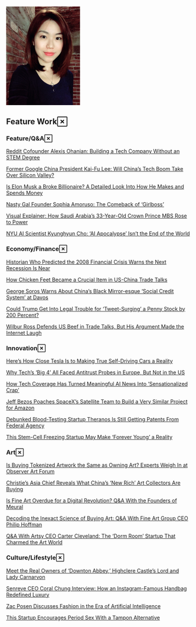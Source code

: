 ![bio](./bio.jpg)


<div class="works">
  <h2 id="feature-work">Feature Work<a class="headerlink" href="#feature-work" title="Permanent link"></a></h2>
  <h3 id="featureqa">Feature/Q&amp;A<a class="headerlink" href="#featureqa" title="Permanent link"></a></h3>
  <p><a href="https://observer.com/2018/11/alexis-ohanian-reddit-cofounder-interview/">Reddit Cofounder Alexis Ohanian: Building a Tech Company Without an STEM Degree</a></p>
  <p><a href="https://observer.com/2018/10/kai-fu-lee-google-china-tech-advancements/">Former Google China President Kai-Fu Lee: Will China’s Tech Boom Take Over Silicon Valley?</a></p>
  <p><a href="https://observer.com/2019/06/tesla-spacex-elon-musk-ceo-compensation-analysis/">Is Elon Musk a Broke Billionaire? A Detailed Look Into How He Makes and Spends Money</a></p>
  <p><a href="https://observer.com/2018/10/sophia-amoruso-girlboss-nasty-gal/">Nasty Gal Founder Sophia Amoruso: The Comeback of ‘Girlboss’</a></p>
  <p><a href="https://observer.com/2019/01/how-saudi-arabia-crown-prince-mbs-rose-to-power/">Visual Explainer: How Saudi Arabia’s 33-Year-Old Crown Prince MBS Rose to Power</a></p>
  <p><a href="https://observer.com/2018/02/scientists-view-ai-apocalypse-end-world/">NYU AI Scientist Kyunghyun Cho: ‘AI Apocalypse’ Isn’t the End of the World  </a></p>
  <h3 id="economyfinance">Economy/Finance<a class="headerlink" href="#economyfinance" title="Permanent link"></a></h3>
  <p><a href="https://observer.com/2018/03/niall-ferguson-warns-next-recession-near/">Historian Who Predicted the 2008 Financial Crisis Warns the Next Recession Is Near</a></p>
  <p><a href="https://observer.com/2018/05/chicken-crucial-to-us-china-trade-talks/">How Chicken Feet Became a Crucial Item in US-China Trade Talks</a></p>
  <p><a href="https://observer.com/2019/01/george-soros-china-social-credit-system-worries/">George Soros Warns About China’s Black Mirror-esque ‘Social Credit System’ at Davos</a></p>
  <p><a href="https://observer.com/2019/05/donald-trump-tweet-gm-plant-sale-workhorse-stock-surge/">Could Trump Get Into Legal Trouble for ‘Tweet-Surging’ a Penny Stock by 200 Percent?</a></p>
  <p><a href="https://observer.com/2018/05/wilbur-ross-beef-defense-against-china/">Wilbur Ross Defends US Beef in Trade Talks, But His Argument Made the Internet Laugh</a></p>
  <h3 id="innovation">Innovation<a class="headerlink" href="#innovation" title="Permanent link"></a></h3>
  <p><a href="https://observer.com/2019/08/tesla-self-driving-cars-update-andrej-karpathy-ai-director/">Here’s How Close Tesla Is to Making True Self-Driving Cars a Reality</a></p>
  <p><a href="https://observer.com/2018/02/eu-antitrust-probe-apple-amazon-facebook-google/">Why Tech’s ‘Big 4’ All Faced Antitrust Probes in Europe, But Not in the US</a></p>
  <p><a href="https://observer.com/2018/08/media-tech-coverage-dangerous-artificial-intelligence-scientists-say/">How Tech Coverage Has Turned Meaningful AI News Into ‘Sensationalized Crap’</a></p>
  <p><a href="https://observer.com/2019/04/jeff-bezos-hires-rajeev-badyal-spacex-starlink-head-amazon-kuiper/">Jeff Bezos Poaches SpaceX’s Satellite Team to Build a Very Similar Project for Amazon</a></p>
  <p><a href="https://observer.com/2019/04/elizabeth-holmes-theranos-blood-testing-patent/">Debunked Blood-Testing Startup Theranos Is Still Getting Patents From Federal Agency</a></p>
  <p><a href="https://observer.com/2018/10/y-combinator-forever-labs-stem-cell-freezing/">This Stem-Cell Freezing Startup May Make ‘Forever Young’ a Reality</a></p>
  <h3 id="art">Art<a class="headerlink" href="#art" title="Permanent link"></a></h3>
  <p><a href="https://observer.com/2019/05/art-experts-blockchain-token-observer-event/">Is Buying Tokenized Artwork the Same as Owning Art? Experts Weigh In at Observer Art Forum</a></p>
  <p><a href="https://observer.com/2019/06/christies-asia-chief-rebecca-wei-china-art-collector-auction/">Christie’s Asia Chief Reveals What China’s ‘New Rich’ Art Collectors Are Buying</a></p>
  <p><a href="https://observer.com/2019/03/meural-vlad-vukicevic-jerry-hu-interview-smart-art-frame-digital-revolution/">Is Fine Art Overdue for a Digital Revolution? Q&amp;A With the Founders of Meural</a></p>
  <p><a href="https://observer.com/2019/07/art-investing-fine-art-group-ceo-philip-hoffman-interview/">Decoding the Inexact Science of Buying Art: Q&amp;A With Fine Art Group CEO Philip Hoffman</a></p>
  <p><a href="https://observer.com/2019/05/artsy-ceo-carter-cleveland-startup-art-interview/">Q&amp;A With Artsy CEO Carter Cleveland: The ‘Dorm Room’ Startup That Charmed the Art World</a></p>
  <h3 id="culturelifestyle">Culture/Lifestyle<a class="headerlink" href="#culturelifestyle" title="Permanent link"></a></h3>
  <p><a href="https://observer.com/2018/11/downton-abbey-highclere-castle-owners-carnavorn/">Meet the Real Owners of ‘Downton Abbey,’ Highclere Castle’s Lord and Lady Carnarvon</a></p>
  <p><a href="https://observer.com/2019/05/qa-senreve-ceo-coral-chung-how-an-instagram-famous-bag-redefines-luxury/">Senreve CEO Coral Chung Interview: How an Instagram-Famous Handbag Redefined Luxury</a></p>
  <p><a href="https://observer.com/2018/04/zac-posen-fashion-artificial-intelligence/">Zac Posen Discusses Fashion in the Era of Artificial Intelligence</a></p>
  <p><a href="https://observer.com/2018/07/flex-startup-period-sex-tampon-alternative/">This Startup Encourages Period Sex With a Tampon Alternative</a></p>
</div>

<style>
  .inner {
    width: 960px;
  }
  img {
    width: 200px;
  }
  .markdown-body p a {
    font-size: 1.25em;
  }
</style>
